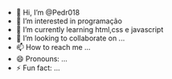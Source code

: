 - 👋 Hi, I’m @Pedr018
- 👀 I’m interested in programação
- 🌱 I’m currently learning html,css e javascript
- 💞️ I’m looking to collaborate on ...
- 📫 How to reach me ...
- 😄 Pronouns: ...
- ⚡ Fun fact: ...

<!---
Pedr018/Pedr018 is a ✨ special ✨ repository because its `README.md` (this file) appears on your GitHub profile.
You can click the Preview link to take a look at your changes.
--->
